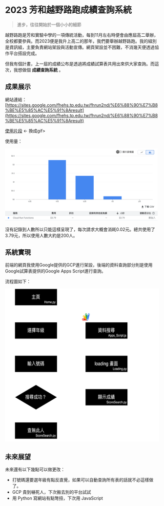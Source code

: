 # 2023 芳和越野路跑成績查詢系統

> 進步，往往開始於一個小小的細節

越野路跑是芳和實驗中學的一項傳統活動，每到11月左右時便會由應屆高二舉辦，全校都要參與。而2023便是我升上高二的那年，我們要舉辦越野路跑。我的組別是資訊組，主要負責網站架設與活動宣傳。網頁架設並不困難，不消幾天便透過協作平台搭設完成。

但我有個計畫，上一屆的成績公布是透過將成績試算表共用出來供大家查詢。而這次，我想做個 __成績查詢系統__ 。

## 成果展示

網站連結：[https://sites.google.com/fhehs.tp.edu.tw/fhrun2nd/%E6%88%90%E7%B8%BE%E5%85%AC%E5%91%8Aresult](https://sites.google.com/fhehs.tp.edu.tw/fhrun2nd/%E6%88%90%E7%B8%BE%E5%85%AC%E5%91%8Aresult)

[使用片段](https://youtu.be/n7ZgSPV8Ns8) <- 換成gif>

使用量：

<img src="img/used_record.png" alt="使用量" width="500"> 

沒有記錄到人數所以只能這樣呈現了，每次請求大概會消耗0.02元。總共使用了3.79元，所以使用人數大約是200人。

## 系統實現

前端的網頁我使用Google提供的GCP進行架設，後端的資料查詢部分則是使用Google試算表提供的Google Apps Script進行查詢。

流程圖如下：

<img src="img/flow_diagram.png" alt="result" height="500">

## 未來展望

未來還有以下幾點可以做更改：

- 打號碼還要選年級有點反直覺，如果可以自動查詢所有表的話就不必這樣做了。
- GCP 貴到嚇死人，下次搬去別的平台試試
- 用 Python 寫網站有點彆扭，下次用 JavaScript
